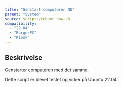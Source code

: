 ```yaml
---
title: "Genstart computeren NU"
parent: "System"
source: scripts/reboot_now.sh
compatibility: 
  - "22.04"
  - "BorgerPC"
  - "Kiosk"
---
```


## Beskrivelse
Genstarter computeren med det samme.

Dette script er blevet testet og virker på Ubuntu 22.04.
